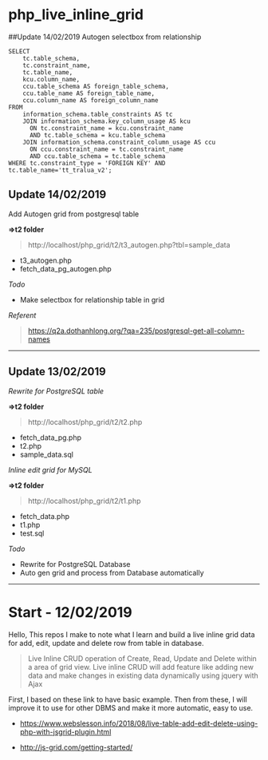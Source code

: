 # php_live_inline_grid

##Update 14/02/2019
Autogen selectbox from relationship

```
SELECT
    tc.table_schema, 
    tc.constraint_name, 
    tc.table_name, 
    kcu.column_name, 
    ccu.table_schema AS foreign_table_schema,
    ccu.table_name AS foreign_table_name,
    ccu.column_name AS foreign_column_name 
FROM 
    information_schema.table_constraints AS tc 
    JOIN information_schema.key_column_usage AS kcu
      ON tc.constraint_name = kcu.constraint_name
      AND tc.table_schema = kcu.table_schema
    JOIN information_schema.constraint_column_usage AS ccu
      ON ccu.constraint_name = tc.constraint_name
      AND ccu.table_schema = tc.table_schema
WHERE tc.constraint_type = 'FOREIGN KEY' AND tc.table_name='tt_tralua_v2';
```


## Update 14/02/2019
Add Autogen grid from postgresql table

**=>t2 folder**

> http://localhost/php_grid/t2/t3_autogen.php?tbl=sample_data
* t3_autogen.php
* fetch_data_pg_autogen.php

*Todo*
* Make selectbox for relationship table in grid

*Referent*
> https://q2a.dothanhlong.org/?qa=235/postgresql-get-all-column-names

***
## Update 13/02/2019

*Rewrite for PostgreSQL table*

**=>t2 folder**

> http://localhost/php_grid/t2/t2.php

* fetch_data_pg.php
* t2.php
* sample_data.sql

*Inline edit grid for MySQL*

**=>t2 folder**

> http://localhost/php_grid/t2/t1.php

* fetch_data.php
* t1.php
* test.sql

*Todo*
* Rewrite for PostgreSQL Database
* Auto gen grid and process from Database automatically

***
# Start - 12/02/2019

Hello, This repos I make to note what I learn and build a live inline grid data for add, edit, update and delete row from table in database.

> Live Inline CRUD operation of Create, Read, Update and Delete within a area of grid view. Live inline CRUD will add feature like adding new data and make changes in existing data dynamically using jquery with Ajax

First, I based on these link to have basic example. Then from these, I will improve it to use for other DBMS and make it more automatic, easy to use.

* https://www.webslesson.info/2018/08/live-table-add-edit-delete-using-php-with-jsgrid-plugin.html

* http://js-grid.com/getting-started/
